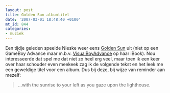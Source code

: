 ```yaml
---
layout: post
title: Golden Sun albumtitel
date: '2007-03-01 18:48:40 +0100'
mt_id: 844
categories:
- muziek
---
```

Een tijdje geleden speelde Nieske weer eens <a href="http://en.wikipedia.org/wiki/Golden_Sun">Golden Sun</a> uit (niet op een GameBoy Advance maar m.b.v. <a href="http://vba.ngemu.com/">VisualBoyAdvance</a> op haar iBook). Nou interesseerde dat spel me dat niet zo heel erg veel, maar toen ik een keer over haar schouder even meekeek zag ik de volgende tekst en het leek me een geweldige titel voor een album. Dus bij deze, bij wijze van reminder aan mezelf:

<blockquote>...with the sunrise to your left as you gaze upon the lighthouse.</blockquote>
